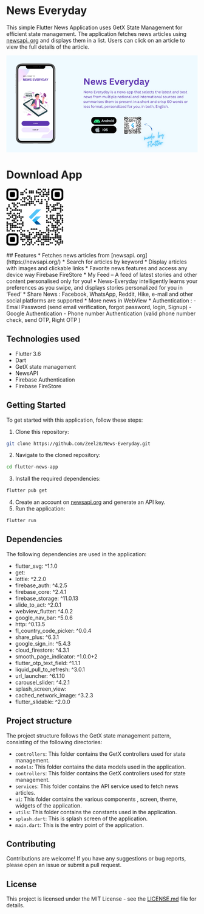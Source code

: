 # News Everyday 

This simple Flutter News Application uses GetX State Management for efficient state management. The application fetches news articles using [newsapi. org](https://newsapi.org/) and displays them in a list. Users can click on an article to view the full details of the article.

<p align="center">
 <img width="800" alt="wonderous-banner-800w" src="screenshots\app_banner_news_everyday.png">
</p>

# Download App
<p align="left">
 <img width="150" alt="wonderous-banner-800w" src="screenshots\download.png">
</p>
## Features
* Fetches news articles from [newsapi. org](https://newsapi.org/)
* Search for articles by keyword
* Display articles with images and clickable links
* Favorite news features and access any device way Firebase FireStore
* My Feed – A feed of latest stories and other content personalised only for you!
• News-Everyday intelligently learns your preferences as you swipe, and displays stories personalized for you in ‘Feed’
* Share News : Facebook, WhatsApp, Reddit, Hike, e-mail and other social platforms are supported
* More news in WebView
* Authentication : 
  - Email Password (send email verification, forgot password, login, Signup)
  - Google Authentication
  - Phone number Authentication  (valid phone number check, send OTP, Right OTP )


## Technologies used
* Flutter 3.6
* Dart
* GetX state management 
* NewsAPI
* Firebase Authentication
* Firebase FireStore 

## Getting Started

To get started with this application, follow these steps:

1. Clone this repository:
```bash
git clone https://github.com/Zeel28/News-Everyday.git
```
2. Navigate to the cloned repository:
```bash
cd flutter-news-app
```
3. Install the required dependencies:
```bash
flutter pub get
```
4. Create an account on [newsapi.org](https://newsapi.org/) and generate an API key.
5. Run the application:
```bash
flutter run
```

## Dependencies
The following dependencies are used in the application:
* flutter_svg: ^1.1.0
* get:
* lottie: ^2.2.0
* firebase_auth: ^4.2.5
* firebase_core: ^2.4.1
* firebase_storage: ^11.0.13
* slide_to_act: ^2.0.1
* webview_flutter: ^4.0.2
* google_nav_bar: ^5.0.6
* http: ^0.13.5
* fl_country_code_picker: ^0.0.4
* share_plus: ^6.3.1
* google_sign_in: ^5.4.3
* cloud_firestore: ^4.3.1
* smooth_page_indicator: ^1.0.0+2
* flutter_otp_text_field: ^1.1.1
* liquid_pull_to_refresh: ^3.0.1
* url_launcher: ^6.1.10
* carousel_slider: ^4.2.1
* splash_screen_view:
* cached_network_image: ^3.2.3
* flutter_slidable: ^2.0.0

## Project structure
The project structure follows the GetX state management pattern, consisting of the following directories:
* `controllers`: This folder contains the GetX controllers used for state management.
* `models`: This folder contains the data models used in the application.
* `controllers`: This folder contains the GetX controllers used for state management.
* `services`: This folder contains the API service used to fetch news articles.
* `ui`: This folder contains the various components , screen, theme, widgets of the application.
* `utils`: This folder contains the constants used in the application.
* `splash.dart`: This is splash screen of the application.
* `main.dart`: This is the entry point of the application.

## Contributing

Contributions are welcome! If you have any suggestions or bug reports, please open an issue or submit a pull request.

## License

This project is licensed under the MIT License - see the [LICENSE.md](LICENSE.md) file for details.